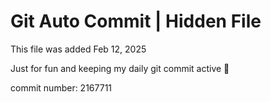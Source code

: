 # Git Auto Commit | Hidden File

This file was added Feb 12, 2025

Just for fun and keeping my daily git commit active 🤪

commit number: 2167711

